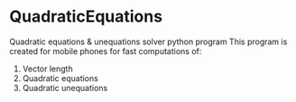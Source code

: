 # QuadraticEquations
Quadratic equations &amp; unequations solver python program
This program is created for mobile phones for fast computations of:
1) Vector length
2) Quadratic equations
2) Quadratic unequations
